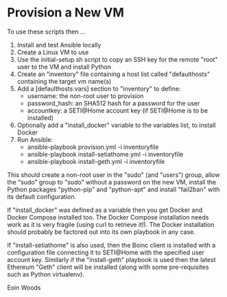 Provision a New VM
==================

To use these scripts then ...

1. Install and test Ansible locally
1. Create a Linux VM to use
1. Use the initial-setup.sh script to copy an SSH key for the remote "root" user to the VM and install Python
1. Create an "inventory" file containing a host list called "defaulthosts" containing the target vm name(s)
1. Add a [defaulthosts:vars] section to "inventory" to define:
   * username: the non-root user to provision
   * password_hash: an SHA512 hash for a password for the user
   * accountkey: a SETI@Home account key (if SETI@Home is to be installed)
1. Optionally add a "install_docker" variable to the variables list, to install Docker
1. Run Ansible:
   * ansible-playbook provision.yml -i inventoryfile
   * ansible-playbook install-setiathome.yml -i inventoryfile
   * ansible-playbook install-geth.yml -i inventoryfile

This should create a non-root user in the "sudo" (and "users") group, allow the "sudo" group to "sudo" without a password on the new VM, install the Python packages "python-pip" and "python-apt" and install "fail2ban" with its default configuration.

If "install_docker" was defined as a variable then you get Docker and Docker Compose installed too.  The Docker Compose installation needs work as it is very fragile (using curl to retrieve it!).  The Docker
installation should probably be factored out into its own playbook in any case.

If "install-setiathome" is also used, then the Boinc client is installed with a configuration file connecting it to SETI@Home with the specified user account key.  Similarly if the "install-geth" playbook is used then the latest Ethereum "Geth" client will be installed (along with some pre-requisites such as Python virtualenv).

Eoin Woods
